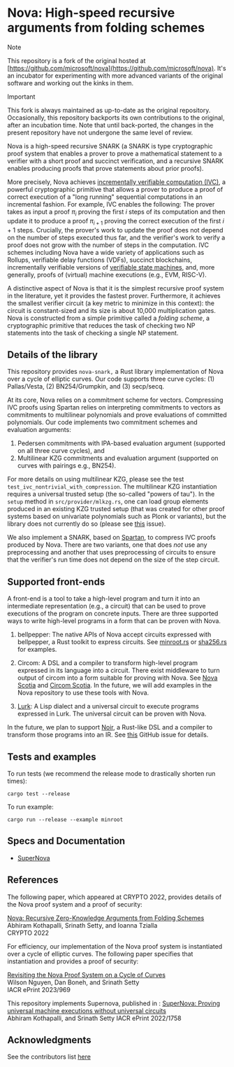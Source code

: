 # Nova: High-speed recursive arguments from folding schemes

> [!NOTE]
> This repository is a fork of the original hosted at [https://github.com/microsoft/nova](https://github.com/microsoft/nova). It's an incubator for experimenting with more advanced variants of the original software and working out the kinks in them.

> [!IMPORTANT]
> This fork is always maintained as up-to-date as the original repository. Occasionally, this repository backports its own contributions to the original, after an incubation time. Note that until back-ported, the changes in the present repository have not undergone the same level of review.


Nova is a high-speed recursive SNARK (a SNARK is type cryptographic proof system that enables a prover to prove a mathematical statement to a verifier with a short proof and succinct verification, and a recursive SNARK enables producing proofs that prove statements about prior proofs). 

More precisely, Nova achieves [incrementally verifiable computation (IVC)](https://iacr.org/archive/tcc2008/49480001/49480001.pdf), a powerful cryptographic primitive that allows a prover to produce a proof of correct execution of a "long running" sequential computations in an incremental fashion. For example, IVC enables the following: The prover takes as input a proof $\pi_i$ proving the first $i$ steps of its computation and then update it to produce a proof $\pi_{i+1}$ proving the correct execution of the first $i + 1$ steps. Crucially, the prover's work to update the proof does not depend on the number of steps executed thus far, and the verifier's work to verify a proof does not grow with the number of steps in the computation. IVC schemes including Nova have a wide variety of applications such as Rollups, verifiable delay functions (VDFs), succinct blockchains, incrementally verifiable versions of [verifiable state machines](https://eprint.iacr.org/2020/758.pdf), and, more generally, proofs of (virtual) machine executions (e.g., EVM, RISC-V). 

A distinctive aspect of Nova is that it is the simplest recursive proof system in the literature, yet it provides the fastest prover. Furthermore, it achieves the smallest verifier circuit (a key metric to minimize in this context): the circuit is constant-sized and its size is about 10,000 multiplication gates. Nova is constructed from a simple primitive called a *folding scheme*, a cryptographic primitive that reduces the task of checking two NP statements into the task of checking a single NP statement. 

## Details of the library
This repository provides `nova-snark,` a Rust library implementation of Nova over a cycle of elliptic curves. Our code supports three curve cycles: (1) Pallas/Vesta, (2) BN254/Grumpkin, and (3) secp/secq. 

At its core, Nova relies on a commitment scheme for vectors. Compressing IVC proofs using Spartan relies on interpreting commitments to vectors as commitments to multilinear polynomials and prove evaluations of committed polynomials. Our code implements two commitment schemes and evaluation arguments: 
1. Pedersen commitments with IPA-based evaluation argument (supported on all three curve cycles), and
2. Multilinear KZG commitments and evaluation argument (supported on curves with pairings e.g., BN254).
    
For more details on using multilinear KZG, please see the test `test_ivc_nontrivial_with_compression`. The multilinear KZG instantiation requires a universal trusted setup (the so-called "powers of tau"). In the `setup` method in `src/provider/mlkzg.rs`, one can load group elements produced in an existing KZG trusted setup (that was created for other proof systems based on univariate polynomials such as Plonk or variants), but the library does not currently do so (please see [this](https://github.com/microsoft/Nova/issues/270) issue). 

We also implement a SNARK, based on [Spartan](https://eprint.iacr.org/2019/550.pdf), to compress IVC proofs produced by Nova. There are two variants, one that does *not* use any preprocessing and another that uses preprocessing of circuits to ensure that the verifier's run time does not depend on the size of the step circuit.

## Supported front-ends
A front-end is a tool to take a high-level program and turn it into an intermediate representation (e.g., a circuit) that can be used to prove executions of the program on concrete inputs. There are three supported ways to write high-level programs in a form that can be proven with Nova.

1. bellpepper: The native APIs of Nova accept circuits expressed with bellpepper, a Rust toolkit to express circuits. See [minroot.rs](https://github.com/microsoft/Nova/blob/main/examples/minroot.rs) or [sha256.rs](https://github.com/microsoft/Nova/blob/main/benches/sha256.rs) for examples.

2. Circom: A DSL and a compiler to transform high-level program expressed in its language into a circuit. There exist middleware to turn output of circom into a form suitable for proving with Nova. See [Nova Scotia](https://github.com/nalinbhardwaj/Nova-Scotia) and [Circom Scotia](https://github.com/lurk-lab/circom-scotia). In the future, we will add examples in the Nova repository to use these tools with Nova.

3. [Lurk](https://github.com/lurk-lab/lurk-rs): A Lisp dialect and a universal circuit to execute programs expressed in Lurk. The universal circuit can be proven with Nova.

In the future, we plan to support [Noir](https://noir-lang.org/), a Rust-like DSL and a compiler to transform those programs into an IR. See [this](https://github.com/microsoft/Nova/issues/275) GitHub issue for details.

## Tests and examples
To run tests (we recommend the release mode to drastically shorten run times):
```text
cargo test --release
```

To run example:
```text
cargo run --release --example minroot
```

## Specs and Documentation

- [SuperNova](./src/supernova/Readme.md)

## References
The following paper, which appeared at CRYPTO 2022, provides details of the Nova proof system and a proof of security:

[Nova: Recursive Zero-Knowledge Arguments from Folding Schemes](https://eprint.iacr.org/2021/370) \
Abhiram Kothapalli, Srinath Setty, and Ioanna Tzialla \
CRYPTO 2022

For efficiency, our implementation of the Nova proof system is instantiated over a cycle of elliptic curves. The following paper specifies that instantiation and provides a proof of security:

[Revisiting the Nova Proof System on a Cycle of Curves](https://eprint.iacr.org/2023/969) \
Wilson Nguyen, Dan Boneh, and Srinath Setty \
IACR ePrint 2023/969

This repository implements Supernova, published in :
[SuperNova: Proving universal machine executions without universal circuits](https://eprint.iacr.org/2022/1758) \
Abhiram Kothapalli, and Srinath Setty
IACR ePrint 2022/1758

## Acknowledgments
See the contributors list [here](https://github.com/lurk-lab/arecibo/graphs/contributors)
